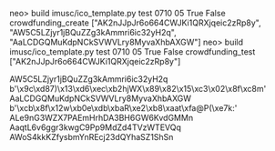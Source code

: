 neo> build imusc/ico_template.py test 0710 05 True False crowdfunding_create ["AK2nJJpJr6o664CWJKi1QRXjqeic2zRp8y", "AW5C5LZjyr1jBQuZZg3kAmmri6ic32yH2q", "AaLCDGQMuKdpNCkSVWVLry8MyvaXhbAXGW"]
neo> build imusc/ico_template.py test 0710 05 True False crowdfunding_test ["AK2nJJpJr6o664CWJKi1QRXjqeic2zRp8y"]


AW5C5LZjyr1jBQuZZg3kAmmri6ic32yH2q    b'\x9c\xd87)\x13\xd6\xec\xb2hjWX\x89\x82\x15\xc3\x02\x8f\xc8m'
AaLCDGQMuKdpNCkSVWVLry8MyvaXhbAXGW    b'\xcb\x8f\x12w\xb0e\xdb\xbaR\xe2\xb8\xaat\xfa@P(\xe7k:'
ALe9nG3WZX7PAEmHrhDA3BH6GW6KvdGMMn
AaqtL6v6ggr3kwgC9Pp9MdZd4TVzWTEVQq
AWoS4kkKZfysbmYnREcj23dQYhaSZ1ShSn
